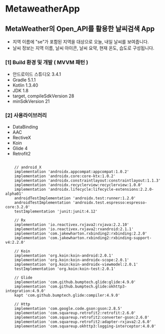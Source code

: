 # MetaweatherApp
MetaWeather의 Open_API를 활용한 날씨검색 App
-
- 지역 이름에 "se"가 포함된 지역을 대상으로 오늘, 내일 날씨를 보여줍니다.
- 날씨 정보는 지역 이름, 날씨 아이콘, 날씨 요약, 현재 온도, 습도로 구성됩니다.

### [1] Build 환경 및 개발 **( MVVM 패턴 )**
* 안드로이드 스튜디오 3.4.1 
* Gradle 5.1.1
* Kotlin 1.3.40
* JDK 1.8
* target, compileSdkVersion 28
* minSdkVersion 21

### [2] 사용라이브러리
* DataBinding
* AAC
* RectiveX
* Koin
* Glide 4
* Retrofit2
<pre>
<code>   
    // android_X
    implementation 'androidx.appcompat:appcompat:1.0.2'
    implementation 'androidx.core:core-ktx:1.0.2'
    implementation 'androidx.constraintlayout:constraintlayout:1.1.3'
    implementation 'androidx.recyclerview:recyclerview:1.0.0'
    implementation 'androidx.lifecycle:lifecycle-extensions:2.2.0-alpha01'
    androidTestImplementation 'androidx.test:runner:1.2.0'
    androidTestImplementation 'androidx.test.espresso:espresso-core:3.2.0'
    testImplementation 'junit:junit:4.12'

    // Rx
    implementation 'io.reactivex.rxjava2:rxjava:2.2.10'
    implementation 'io.reactivex.rxjava2:rxandroid:2.1.1'
    implementation 'com.jakewharton.rxbinding2:rxbinding:2.2.0'
    implementation 'com.jakewharton.rxbinding2:rxbinding-support-v4:2.2.0'

    // Koin
    implementation 'org.koin:koin-android:2.0.1'
    implementation 'org.koin:koin-androidx-scope:2.0.1'
    implementation 'org.koin:koin-androidx-viewmodel:2.0.1'
    testImplementation 'org.koin:koin-test:2.0.1'

    // Glide
    implementation 'com.github.bumptech.glide:glide:4.9.0'
    implementation 'com.github.bumptech.glide:okhttp3-integration:4.9.0'
    kapt 'com.github.bumptech.glide:compiler:4.9.0'

    // Http
    implementation 'com.google.code.gson:gson:2.8.5'
    implementation 'com.squareup.retrofit2:retrofit:2.6.0'
    implementation 'com.squareup.retrofit2:converter-gson:2.6.0'
    implementation 'com.squareup.retrofit2:adapter-rxjava2:2.6.0'
    implementation 'com.squareup.okhttp3:logging-interceptor:4.0.0'
</code>
</pre>
